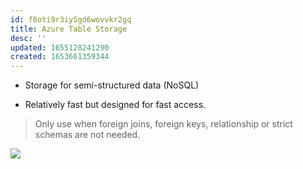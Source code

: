 ```yaml
---
id: f8oti9r3iy5gd6wovvkr2gq
title: Azure Table Storage
desc: ''
updated: 1655128241290
created: 1653661359344
---
```


* Storage for semi-structured data (NoSQL)

* Relatively fast but designed for fast access.

> Only use when foreign joins, foreign keys, relationship or strict schemas are not needed.

![](/assets/images/table-storage.png)
